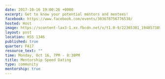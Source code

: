```yaml
---
date: 2017-10-16 19:00:26 +0000
excerpt: Get to know your potential mentors and mentees!
facebook: https://www.facebook.com/events/303678756776530/
hosted: Host
image: https://scontent-lax3-1.xx.fbcdn.net/v/t1.0-9/22365301_1940573896183072_2654589606255958025_n.jpg?_nc_cat=102&_nc_oc=AQm5oC3Sy7WSOusenGLTgown0SGWh-ju4_s4NocC2skT8EsSXvqqG1A42U6a-DBidwY&_nc_ht=scontent-lax3-1.xx&oh=ce0f432038bb47485361d2cdaef8b25f&oe=5E11C35B
layout: post
location: HSS 1346
published: true
quarter: FA17
resource_text: ""
time: Monday, Oct 16, 7PM - 8:30PM
title: Mentorship Speed Dating
type: community
mentorship: true
---
```

